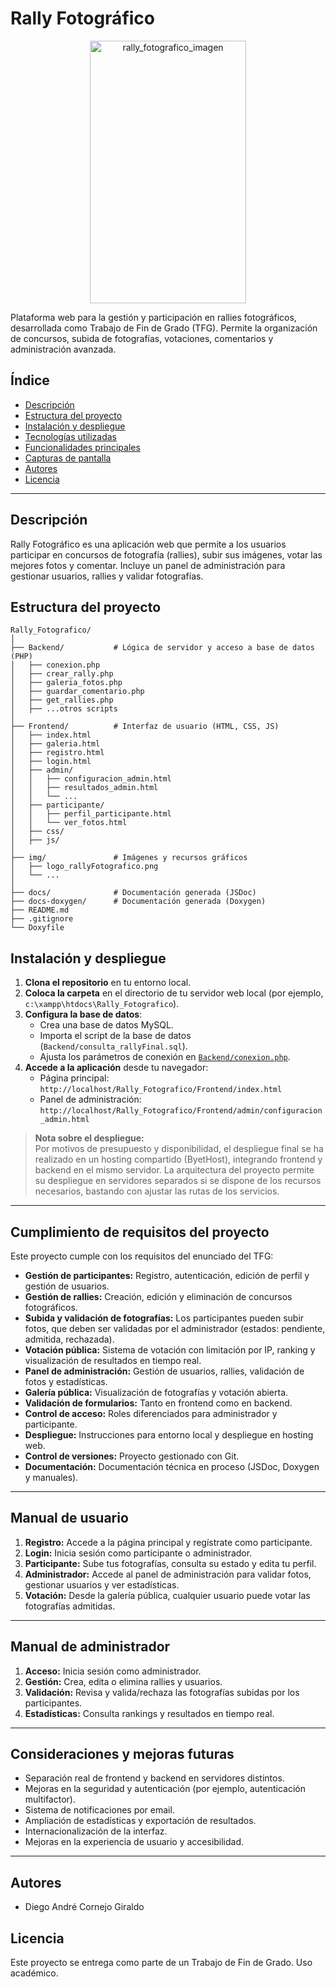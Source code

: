 # Rally Fotográfico

<div align="center">
  <img width="250" height="420" alt="rally_fotografico_imagen" src="https://github.com/user-attachments/assets/5ec402e6-338a-4166-a3cb-d94f924ffd0b" />
</div>


Plataforma web para la gestión y participación en rallies fotográficos, desarrollada como Trabajo de Fin de Grado (TFG). Permite la organización de concursos, subida de fotografías, votaciones, comentarios y administración avanzada.

## Índice

- [Descripción](#descripción)
- [Estructura del proyecto](#estructura-del-proyecto)
- [Instalación y despliegue](#instalación-y-despliegue)
- [Tecnologías utilizadas](#tecnologías-utilizadas)
- [Funcionalidades principales](#funcionalidades-principales)
- [Capturas de pantalla](#capturas-de-pantalla)
- [Autores](#autores)
- [Licencia](#licencia)

---

## Descripción

Rally Fotográfico es una aplicación web que permite a los usuarios participar en concursos de fotografía (rallies), subir sus imágenes, votar las mejores fotos y comentar. Incluye un panel de administración para gestionar usuarios, rallies y validar fotografías.

## Estructura del proyecto

```
Rally_Fotografico/
│
├── Backend/           # Lógica de servidor y acceso a base de datos (PHP)
│   ├── conexion.php
│   ├── crear_rally.php
│   ├── galeria_fotos.php
│   ├── guardar_comentario.php
│   ├── get_rallies.php
│   ├── ...otros scripts
│
├── Frontend/          # Interfaz de usuario (HTML, CSS, JS)
│   ├── index.html
│   ├── galeria.html
│   ├── registro.html
│   ├── login.html
│   ├── admin/
│   │   ├── configuracion_admin.html
│   │   ├── resultados_admin.html
│   │   └── ...
│   ├── participante/
│   │   ├── perfil_participante.html
│   │   └── ver_fotos.html
│   ├── css/
│   ├── js/
│
├── img/               # Imágenes y recursos gráficos
│   ├── logo_rallyFotografico.png
│   └── ...
│
├── docs/              # Documentación generada (JSDoc)
├── docs-doxygen/      # Documentación generada (Doxygen)
├── README.md
├── .gitignore
└── Doxyfile
```

## Instalación y despliegue

1. **Clona el repositorio** en tu entorno local.
2. **Coloca la carpeta** en el directorio de tu servidor web local (por ejemplo, `c:\xampp\htdocs\Rally_Fotografico`).
3. **Configura la base de datos**:
   - Crea una base de datos MySQL.
   - Importa el script de la base de datos (`Backend/consulta_rallyFinal.sql`).
   - Ajusta los parámetros de conexión en [`Backend/conexion.php`](Backend/conexion.php).
4. **Accede a la aplicación** desde tu navegador:
   - Página principal: `http://localhost/Rally_Fotografico/Frontend/index.html`
   - Panel de administración: `http://localhost/Rally_Fotografico/Frontend/admin/configuracion_admin.html`

> **Nota sobre el despliegue:**  
> Por motivos de presupuesto y disponibilidad, el despliegue final se ha realizado en un hosting compartido (ByetHost), integrando frontend y backend en el mismo servidor. La arquitectura del proyecto permite su despliegue en servidores separados si se dispone de los recursos necesarios, bastando con ajustar las rutas de los servicios.

---

## Cumplimiento de requisitos del proyecto

Este proyecto cumple con los requisitos del enunciado del TFG:

- **Gestión de participantes:** Registro, autenticación, edición de perfil y gestión de usuarios.
- **Gestión de rallies:** Creación, edición y eliminación de concursos fotográficos.
- **Subida y validación de fotografías:** Los participantes pueden subir fotos, que deben ser validadas por el administrador (estados: pendiente, admitida, rechazada).
- **Votación pública:** Sistema de votación con limitación por IP, ranking y visualización de resultados en tiempo real.
- **Panel de administración:** Gestión de usuarios, rallies, validación de fotos y estadísticas.
- **Galería pública:** Visualización de fotografías y votación abierta.
- **Validación de formularios:** Tanto en frontend como en backend.
- **Control de acceso:** Roles diferenciados para administrador y participante.
- **Despliegue:** Instrucciones para entorno local y despliegue en hosting web.
- **Control de versiones:** Proyecto gestionado con Git.
- **Documentación:** Documentación técnica en proceso (JSDoc, Doxygen y manuales).

---

## Manual de usuario

1. **Registro:** Accede a la página principal y regístrate como participante.
2. **Login:** Inicia sesión como participante o administrador.
3. **Participante:** Sube tus fotografías, consulta su estado y edita tu perfil.
4. **Administrador:** Accede al panel de administración para validar fotos, gestionar usuarios y ver estadísticas.
5. **Votación:** Desde la galería pública, cualquier usuario puede votar las fotografías admitidas.

---

## Manual de administrador

1. **Acceso:** Inicia sesión como administrador.
2. **Gestión:** Crea, edita o elimina rallies y usuarios.
3. **Validación:** Revisa y valida/rechaza las fotografías subidas por los participantes.
4. **Estadísticas:** Consulta rankings y resultados en tiempo real.

---

## Consideraciones y mejoras futuras

- Separación real de frontend y backend en servidores distintos.
- Mejoras en la seguridad y autenticación (por ejemplo, autenticación multifactor).
- Sistema de notificaciones por email.
- Ampliación de estadísticas y exportación de resultados.
- Internacionalización de la interfaz.
- Mejoras en la experiencia de usuario y accesibilidad.

---

## Autores

- Diego André Cornejo Giraldo

## Licencia

Este proyecto se entrega como parte de un Trabajo de Fin de Grado. Uso académico.
